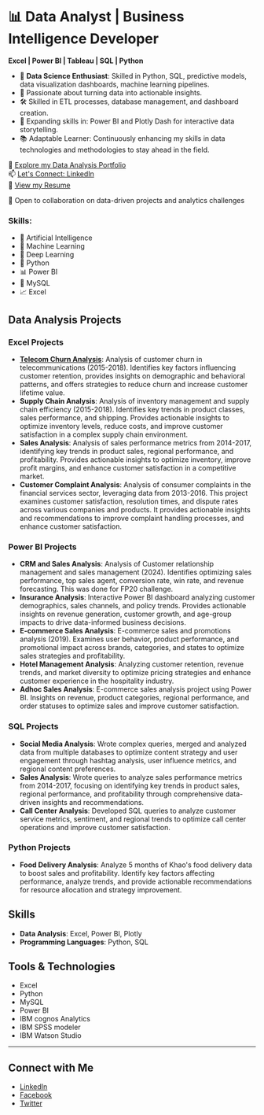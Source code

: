 # 📊 Data Analyst | Business Intelligence Developer

**Excel | Power BI | Tableau | SQL | Python**
- 🔧 **Data Science Enthusiast**: Skilled in Python, SQL, predictive models, data visualization dashboards, machine learning pipelines. 
- 💼 Passionate about turning data into actionable insights.
- 🛠️ Skilled in ETL processes, database management, and dashboard creation.
- 🌱 Expanding skills in: Power BI and Plotly Dash for interactive data storytelling.
- 📚 Adaptable Learner: Continuously enhancing my skills in data technologies and methodologies to stay ahead in the field.

📂 [Explore my Data Analysis Portfolio](https://boomihasriportfolio.my.canva.site/boomihasri-portfolio)  
📫 [Let's Connect: LinkedIn](https://www.linkedin.com/in/boomiha-sri-55151421a/)  
📄 [View my Resume](https://drive.google.com/drive/folders/1qBH-ZxFqhjwD5gCCYzn5H-YfwNbLjxNM)

🤝 Open to collaboration on data-driven projects and analytics challenges  

### Skills:
- 🧠 Artificial Intelligence
- 🤖 Machine Learning
- 🧬 Deep Learning
- 🐍 Python
- 📊 Power BI
- 🐬 MySQL
- 📈 Excel

## Data Analysis Projects
### Excel Projects
- [**Telecom Churn Analysis**](): Analysis of customer churn in telecommunications (2015-2018). Identifies key factors influencing customer retention, provides insights on demographic and behavioral patterns, and offers strategies to reduce churn and increase customer lifetime value.
- **Supply Chain Analysis**: Analysis of inventory management and supply chain efficiency (2015-2018). Identifies key trends in product classes, sales performance, and shipping. Provides actionable insights to optimize inventory levels, reduce costs, and improve customer satisfaction in a complex supply chain environment.
- **Sales Analysis**: Analysis of sales performance metrics from 2014-2017, identifying key trends in product sales, regional performance, and profitability. Provides actionable insights to optimize inventory, improve profit margins, and enhance customer satisfaction in a competitive market.
- **Customer Complaint Analysis**: Analysis of consumer complaints in the financial services sector, leveraging data from 2013-2016. This project examines customer satisfaction, resolution times, and dispute rates across various companies and products. It provides actionable insights and recommendations to improve complaint handling processes, and enhance customer satisfaction.

### Power BI Projects
- **CRM and Sales Analysis**: Analysis of Customer relationship management and sales management (2024). Identifies optimizing sales performance, top sales agent, conversion rate, win rate, and revenue forecasting. This was done for FP20 challenge.
- **Insurance Analysis**: Interactive Power BI dashboard analyzing customer demographics, sales channels, and policy trends. Provides actionable insights on revenue generation, customer growth, and age-group impacts to drive data-informed business decisions.
- **E-commerce Sales Analysis**: E-commerce sales and promotions analysis (2019). Examines user behavior, product performance, and promotional impact across brands, categories, and states to optimize sales strategies and profitability.
- **Hotel Management Analysis**: Analyzing customer retention, revenue trends, and market diversity to optimize pricing strategies and enhance customer experience in the hospitality industry.
- **Adhoc Sales Analysis**: E-commerce sales analysis project using Power BI. Insights on revenue, product categories, regional performance, and order statuses to optimize sales and improve customer satisfaction.

### SQL Projects
- **Social Media Analysis**: Wrote complex queries, merged and analyzed data from multiple databases to optimize content strategy and user engagement through hashtag analysis, user influence metrics, and regional content preferences.
- **Sales Analysis**: Wrote queries to analyze sales performance metrics from 2014-2017, focusing on identifying key trends in product sales, regional performance, and profitability through comprehensive data-driven insights and recommendations.
- **Call Center Analysis**: Developed SQL queries to analyze customer service metrics, sentiment, and regional trends to optimize call center operations and improve customer satisfaction.

### Python Projects
- **Food Delivery Analysis**: Analyze 5 months of Khao's food delivery data to boost sales and profitability. Identify key factors affecting performance, analyze trends, and provide actionable recommendations for resource allocation and strategy improvement.

## Skills
- **Data Analysis**: Excel, Power BI, Plotly
- **Programming Languages**: Python, SQL


## Tools & Technologies
- Excel
- Python
- MySQL
- Power BI
- IBM cognos Analytics
- IBM SPSS modeler
-  IBM Watson Studio
---

## Connect with Me
- [LinkedIn](https://linkedin.com/in/yourprofile)
- [Facebook](#)
- [Twitter](#)
